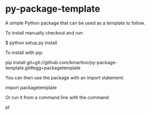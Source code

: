 py-package-template
================

A simple Python package that can be used as a template to follow.

To install manually checkout and run:

$ python setup.py install

To install with pip:

pip install git+git://github.com/kmartino/py-package-template.git#egg=packagetemplate

You can then use the package with an import statement:

import packagetemplate

Or run it from a command line with the command:

pt
